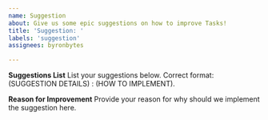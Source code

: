 ```yaml
---
name: Suggestion
about: Give us some epic suggestions on how to improve Tasks!
title: 'Suggestion: '
labels: 'suggestion'
assignees: byronbytes

---
```


**Suggestions List**
List your suggestions below. Correct format: (SUGGESTION DETAILS) : (HOW TO IMPLEMENT).


**Reason for Improvement**
Provide your reason for why should we implement the suggestion here.
